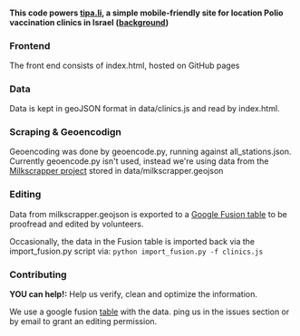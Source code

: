 #### This code powers [tipa.li](http://tipa.li/), a simple mobile-friendly site for location Polio vaccination clinics in Israel ([background](http://niryariv.wordpress.com/2013/09/03/tipa-li-a-tool-for-easily-finding-polio-vaccination-clinics/))

### Frontend

The front end consists of index.html, hosted on GitHub pages

### Data

Data is kept in geoJSON format in data/clinics.js and read by index.html. 

### Scraping & Geoencodign

Geoencoding was done by geoencode.py, running against all_stations.json. Currently geoencode.py isn't used, instead we're using data from the [Milkscrapper project](https://github.com/segalle/milkscrapper) stored in data/milkscrapper.geojson

### Editing

Data from milkscrapper.geojson is exported to a [Google Fusion table](https://www.google.com/fusiontables/DataSource?docid=1zpsJz8BGY5uSWbQC6CLgXQka1vhHyHqtrUMHas8) to be proofread and edited by volunteers. 

Occasionally, the data in the Fusion table is imported back via the import_fusion.py script via:
```python import_fusion.py -f clinics.js```

### Contributing

**YOU can help!:** Help us verify, clean and optimize the information. 

We use a google fusion [table](https://www.google.com/fusiontables/DataSource?docid=1zpsJz8BGY5uSWbQC6CLgXQka1vhHyHqtrUMHas8) with the data.
ping us in the issues section or by email to grant an editing permission.
